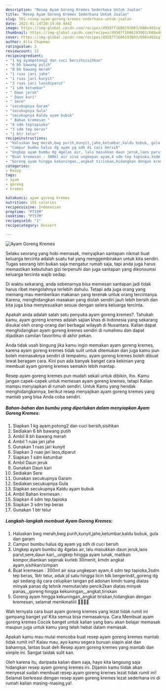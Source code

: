 ```yaml
---
description: "Resep Ayam Goreng Kremes Sederhana Untuk Jualan"
title: "Resep Ayam Goreng Kremes Sederhana Untuk Jualan"
slug: 501-resep-ayam-goreng-kremes-sederhana-untuk-jualan
date: 2021-01-14T20:14:04.944Z
image: https://img-global.cpcdn.com/recipes/d9587f1606193003/680x482cq70/ayam-goreng-kremes-foto-resep-utama.jpg
thumbnail: https://img-global.cpcdn.com/recipes/d9587f1606193003/680x482cq70/ayam-goreng-kremes-foto-resep-utama.jpg
cover: https://img-global.cpcdn.com/recipes/d9587f1606193003/680x482cq70/ayam-goreng-kremes-foto-resep-utama.jpg
author: Alta Chapman
ratingvalue: 3
reviewcount: 12
recipeingredient:
- "1 kg ayampotong2 dan cuci bersihsisihkan"
- "6 bh bawang putih"
- "8 bh bawang merah"
- "1 ruas jari jahe"
- "1 ruas jari kunyit"
- "3 ruas jari laosdiparut"
- "1 sdm ketumbar"
- " Daun jeruk"
- " Daun kari"
- " Sere"
- "secukupnya Garam"
- "secukupnya Gula"
- "secukupnya Kaldu ayam bubuk"
- " Bahan kremesan "
- "4 sdm teptapioka"
- "3 sdm tep beras"
- "1 btr telur"
recipeinstructions:
- "Haluskan bwg merah,bwg purih,kunyit,jahe,ketumbar,kaldu bubuk, gula dan garam"
- "Campur bumbu halus dg ayam yg sdh di cuci bersih"
- "Ungkep ayam bumbu dg 4gelas air, lalu masukkan daun jeruk,laos parut,sere,daun kari,,,ungkep hingga ayam lunak, matikan kompor,diamkan sejenak kurleb 30menit, kmdn angkat ayam,sisihkan/simpan"
- "Buat kremesan : 300ml air sisa ungkepan ayam,4 sdm tep tapioka,3sdm tep beras, 1btr telur, aduk jd satu hingga licin tdk bergerindil,,goreng dg api sedang dg cara celupkan tangan pd adonan kmdn tuang diatas minyak panas dg tehnik memutar/ato percik2kan diatas minyak panas,,,goreng hingga kekuningan,,,angkat,tiriskan"
- "Goreng ayam hingga kekuningan,,angkat tiriskan,hidangkan dengan kremesan, selamat menikmatiiii 👏🏻👏🏻"
categories:
- Resep
tags:
- ayam
- goreng
- kremes

katakunci: ayam goreng kremes 
nutrition: 155 calories
recipecuisine: Indonesian
preptime: "PT35M"
cooktime: "PT57M"
recipeyield: "1"
recipecategory: Dessert

---
```



![Ayam Goreng Kremes](https://img-global.cpcdn.com/recipes/d9587f1606193003/680x482cq70/ayam-goreng-kremes-foto-resep-utama.jpg)

Selaku seorang yang hobi memasak, menyajikan santapan nikmat buat keluarga tercinta adalah suatu hal yang menggembirakan untuk kita sendiri. Tugas seorang istri bukan saja mengatur rumah saja, tapi anda juga harus memastikan kebutuhan gizi terpenuhi dan juga santapan yang dikonsumsi keluarga tercinta wajib sedap.

Di waktu  sekarang, anda sebenarnya bisa memesan santapan jadi tidak harus ribet mengolahnya terlebih dahulu. Tetapi ada juga orang yang memang mau memberikan makanan yang terenak untuk orang tercintanya. Karena, menghidangkan masakan yang diolah sendiri jauh lebih bersih dan kita juga bisa menyesuaikan sesuai dengan selera keluarga tercinta. 



Apakah anda adalah salah satu penyuka ayam goreng kremes?. Tahukah kamu, ayam goreng kremes adalah sajian khas di Indonesia yang sekarang disukai oleh orang-orang dari berbagai wilayah di Nusantara. Kalian dapat menghidangkan ayam goreng kremes sendiri di rumahmu dan dapat dijadikan camilan favoritmu di akhir pekan.

Anda tidak usah bingung jika kamu ingin memakan ayam goreng kremes, karena ayam goreng kremes tidak sulit untuk ditemukan dan juga kamu pun boleh memasaknya sendiri di tempatmu. ayam goreng kremes boleh dibuat lewat beragam cara. Kini pun ada banyak banget cara kekinian yang membuat ayam goreng kremes semakin lebih mantap.

Resep ayam goreng kremes pun mudah sekali untuk dibikin, lho. Kamu jangan capek-capek untuk memesan ayam goreng kremes, tetapi Kalian mampu menyiapkan di rumah sendiri. Untuk Kamu yang hendak menghidangkannya, berikut resep menyajikan ayam goreng kremes yang mantab yang bisa Anda coba sendiri.

<!--inarticleads1-->

##### Bahan-bahan dan bumbu yang diperlukan dalam menyiapkan Ayam Goreng Kremes:

1. Siapkan 1 kg ayam,potong2 dan cuci bersih,sisihkan
1. Sediakan 6 bh bawang putih
1. Ambil 8 bh bawang merah
1. Ambil 1 ruas jari jahe
1. Gunakan 1 ruas jari kunyit
1. Siapkan 3 ruas jari laos,diparut
1. Siapkan 1 sdm ketumbar
1. Ambil  Daun jeruk
1. Gunakan  Daun kari
1. Sediakan  Sere
1. Gunakan secukupnya Garam
1. Sediakan secukupnya Gula
1. Siapkan secukupnya Kaldu ayam bubuk
1. Ambil  Bahan kremesan :
1. Siapkan 4 sdm tep.tapioka
1. Siapkan 3 sdm tep beras
1. Gunakan 1 btr telur




<!--inarticleads2-->

##### Langkah-langkah membuat Ayam Goreng Kremes:

1. Haluskan bwg merah,bwg purih,kunyit,jahe,ketumbar,kaldu bubuk, gula dan garam
1. Campur bumbu halus dg ayam yg sdh di cuci bersih
1. Ungkep ayam bumbu dg 4gelas air, lalu masukkan daun jeruk,laos parut,sere,daun kari,,,ungkep hingga ayam lunak, matikan kompor,diamkan sejenak kurleb 30menit, kmdn angkat ayam,sisihkan/simpan
1. Buat kremesan : 300ml air sisa ungkepan ayam,4 sdm tep tapioka,3sdm tep beras, 1btr telur, aduk jd satu hingga licin tdk bergerindil,,goreng dg api sedang dg cara celupkan tangan pd adonan kmdn tuang diatas minyak panas dg tehnik memutar/ato percik2kan diatas minyak panas,,,goreng hingga kekuningan,,,angkat,tiriskan
1. Goreng ayam hingga kekuningan,,angkat tiriskan,hidangkan dengan kremesan, selamat menikmatiiii 👏🏻👏🏻




Wah ternyata cara buat ayam goreng kremes yang lezat tidak rumit ini gampang banget ya! Kita semua bisa memasaknya. Cara Membuat ayam goreng kremes Cocok banget untuk kalian yang baru akan belajar memasak maupun juga untuk kamu yang telah hebat dalam memasak.

Apakah kamu mau mulai mencoba buat resep ayam goreng kremes mantab tidak rumit ini? Kalau mau, ayo kamu segera buruan siapin alat dan bahannya, lantas buat deh Resep ayam goreng kremes yang mantab dan simple ini. Sangat taidak sulit kan. 

Oleh karena itu, daripada kalian diam saja, hayo kita langsung saja hidangkan resep ayam goreng kremes ini. Dijamin kamu tiidak akan menyesal sudah membuat resep ayam goreng kremes lezat tidak rumit ini! Selamat berkreasi dengan resep ayam goreng kremes lezat sederhana ini di rumah kalian masing-masing,ya!.

